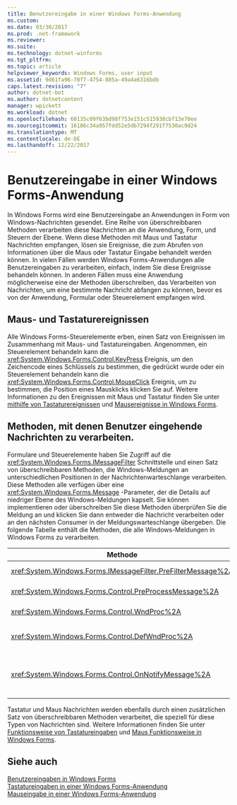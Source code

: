 ```yaml
---
title: Benutzereingabe in einer Windows Forms-Anwendung
ms.custom: 
ms.date: 03/30/2017
ms.prod: .net-framework
ms.reviewer: 
ms.suite: 
ms.technology: dotnet-winforms
ms.tgt_pltfrm: 
ms.topic: article
helpviewer_keywords: Windows Forms, user input
ms.assetid: 9d61fa96-70f7-4754-885a-49a4a6316bdb
caps.latest.revision: "7"
author: dotnet-bot
ms.author: dotnetcontent
manager: wpickett
ms.workload: dotnet
ms.openlocfilehash: 60135c09f63bd98f753e151c515938cbf13e70ee
ms.sourcegitcommit: 16186c34a957fdd52e5db7294f291f7530ac9d24
ms.translationtype: MT
ms.contentlocale: de-DE
ms.lasthandoff: 12/22/2017
---
```

# <a name="user-input-in-a-windows-forms-application"></a>Benutzereingabe in einer Windows Forms-Anwendung
In Windows Forms wird eine Benutzereingabe an Anwendungen in Form von Windows-Nachrichten gesendet. Eine Reihe von überschreibbaren Methoden verarbeiten diese Nachrichten an die Anwendung, Form, und Steuern der Ebene. Wenn diese Methoden mit Maus und Tastatur Nachrichten empfangen, lösen sie Ereignisse, die zum Abrufen von Informationen über die Maus oder Tastatur Eingabe behandelt werden können. In vielen Fällen werden Windows Forms-Anwendungen alle Benutzereingaben zu verarbeiten, einfach, indem Sie diese Ereignisse behandeln können. In anderen Fällen muss eine Anwendung möglicherweise eine der Methoden überschreiben, das Verarbeiten von Nachrichten, um eine bestimmte Nachricht abfangen zu können, bevor es von der Anwendung, Formular oder Steuerelement empfangen wird.  
  
## <a name="mouse-and-keyboard-events"></a>Maus- und Tastaturereignissen  
 Alle Windows Forms-Steuerelemente erben, einen Satz von Ereignissen im Zusammenhang mit Maus- und Tastatureingaben. Angenommen, ein Steuerelement behandeln kann die <xref:System.Windows.Forms.Control.KeyPress> Ereignis, um den Zeichencode eines Schlüssels zu bestimmen, die gedrückt wurde oder ein Steuerelement behandeln kann die <xref:System.Windows.Forms.Control.MouseClick> Ereignis, um zu bestimmen, die Position eines Mausklicks klicken Sie auf. Weitere Informationen zu den Ereignissen mit Maus und Tastatur finden Sie unter [mithilfe von Tastaturereignissen](../../../docs/framework/winforms/using-keyboard-events.md) und [Mausereignisse in Windows Forms](../../../docs/framework/winforms/mouse-events-in-windows-forms.md).  
  
## <a name="methods-that-process-user-input-messages"></a>Methoden, mit denen Benutzer eingehende Nachrichten zu verarbeiten.  
 Formulare und Steuerelemente haben Sie Zugriff auf die <xref:System.Windows.Forms.IMessageFilter> Schnittstelle und einen Satz von überschreibbaren Methoden, die Windows-Meldungen an unterschiedlichen Positionen in der Nachrichtenwarteschlange verarbeiten. Diese Methoden alle verfügen über eine <xref:System.Windows.Forms.Message> -Parameter, der die Details auf niedriger Ebene des Windows-Meldungen kapselt. Sie können implementieren oder überschreiben Sie diese Methoden überprüfen Sie die Meldung an und klicken Sie dann entweder die Nachricht verarbeiten oder an den nächsten Consumer in der Meldungswarteschlange übergeben. Die folgende Tabelle enthält die Methoden, die alle Windows-Meldungen in Windows Forms zu verarbeiten.  
  
|Methode|Hinweise|  
|------------|-----------|  
|<xref:System.Windows.Forms.IMessageFilter.PreFilterMessage%2A>|Diese Methode fängt Nachrichten in der Warteschlange (auch bekannt als gebuchten) Windows auf Anwendungsebene ab.|  
|<xref:System.Windows.Forms.Control.PreProcessMessage%2A>|Diese Methode fängt die Ebene der Formular- und Windows-Meldungen ab, bevor diese verarbeitet wurden.|  
|<xref:System.Windows.Forms.Control.WndProc%2A>|Diese Methode verarbeitet Windows-Meldungen auf dem Formular und jedes Steuerelement-Ebene.|  
|<xref:System.Windows.Forms.Control.DefWndProc%2A>|Diese Methode führt die standardverarbeitung von Windows-Nachrichten auf der Ebene Formular und jedes Steuerelement. Dies bietet die grundlegenden Funktionen eines Fensters.|  
|<xref:System.Windows.Forms.Control.OnNotifyMessage%2A>|Diese Methode fängt Nachrichten auf der Ebene Formular und jedes Steuerelement ab, nachdem sie verarbeitet wurden. Die <xref:System.Windows.Forms.ControlStyles.EnableNotifyMessage> Formatbit muss festgelegt werden, damit diese Methode aufgerufen werden.|  
  
 Tastatur und Maus Nachrichten werden ebenfalls durch einen zusätzlichen Satz von überschreibbaren Methoden verarbeitet, die speziell für diese Typen von Nachrichten sind. Weitere Informationen finden Sie unter [Funktionsweise von Tastatureingaben](../../../docs/framework/winforms/how-keyboard-input-works.md) und [Maus Funktionsweise in Windows Forms](../../../docs/framework/winforms/how-mouse-input-works-in-windows-forms.md).  
  
## <a name="see-also"></a>Siehe auch  
 [Benutzereingaben in Windows Forms](../../../docs/framework/winforms/user-input-in-windows-forms.md)  
 [Tastatureingaben in einer Windows Forms-Anwendung](../../../docs/framework/winforms/keyboard-input-in-a-windows-forms-application.md)  
 [Mauseingabe in einer Windows Forms-Anwendung](../../../docs/framework/winforms/mouse-input-in-a-windows-forms-application.md)
